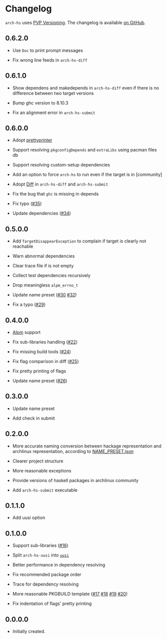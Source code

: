 # Changelog

`arch-hs` uses [PVP Versioning][1].
The changelog is available [on GitHub][2].

## 0.6.2.0

* Use `Doc` to print prompt messages

* Fix wrong line feeds in `arch-hs-diff`

## 0.6.1.0

* Show dependens and makedepends in `arch-hs-diff` even if there is no difference between two target versions

* Bump ghc version to 8.10.3

* Fix an alignment error in `arch-hs-submit`

## 0.6.0.0

* Adopt [prettyprinter](https://hackage.haskell.org/package/prettyprinter)

* Support resolving `pkgconfigDepends` and `extraLibs` using pacman files db

* Support resolving custom-setup dependencies

* Add an option to force `arch-hs` to run even if the target is in [community] 

* Adopt [Diff](https://hackage.haskell.org/package/Diff) in `arch-hs-diff` and `arch-hs-submit`

* Fix the bug that `ghc` is missing in depends

* Fix typo ([#35](https://github.com/berberman/arch-hs/pull/35))

* Update dependencies ([#34](https://github.com/berberman/arch-hs/pull/34))

## 0.5.0.0

* Add `TargetDisappearException` to complain if target is clearly not reachable

* Warn abnormal dependencies

* Clear trace file if is not empty

* Collect test dependencies recursively

* Drop meaningless `alpm_errno_t`

* Update name preset ([#30](https://github.com/berberman/arch-hs/pull/30) [#32](https://github.com/berberman/arch-hs/pull/32))

* Fix a typo ([#29](https://github.com/berberman/arch-hs/pull/29))

## 0.4.0.0

* [Alpm](https://www.archlinux.org/pacman/libalpm.3.html) support

* Fix sub-libraries handling ([#22](https://github.com/berberman/arch-hs/issues/22))

* Fix missing build tools ([#24](https://github.com/berberman/arch-hs/issues/24))

* Fix flag comparison in diff ([#25](https://github.com/berberman/arch-hs/issues/25))

* Fix pretty printing of flags

* Update name preset ([#26](https://github.com/berberman/arch-hs/pull/26))

## 0.3.0.0

* Update name preset

* Add check in submit

## 0.2.0.0

* More accurate naming conversion between hackage representation and archlinux representation, according to [NAME_PRESET.json](https://github.com/berberman/arch-hs/blob/master/data/NAME_PRESET.json)

* Clearer project structure

* More reasonable exceptions

* Provide versions of haskell packages in archlinux community

* Add `arch-hs-submit` executable

## 0.1.1.0

* Add uusi option

## 0.1.0.0

* Support sub-libraries ([#16](https://github.com/berberman/arch-hs/issues/16))

* Split `arch-hs-uusi` into [`uusi`](https://github.com/berberman/uusi)

* Better performance in dependency resolving

* Fix recommended package order

* Trace for dependency resolving

* More reasonable PKGBUILD template ([#17](https://github.com/berberman/arch-hs/issues/16) [#18](https://github.com/berberman/arch-hs/issues/16) [#19](https://github.com/berberman/arch-hs/issues/16) [#20](https://github.com/berberman/arch-hs/issues/16))

* Fix indentation of flags' pretty printing

## 0.0.0.0

* Initially created.

[1]: https://pvp.haskell.org
[2]: https://github.com/berberman/arch-hs/releases
